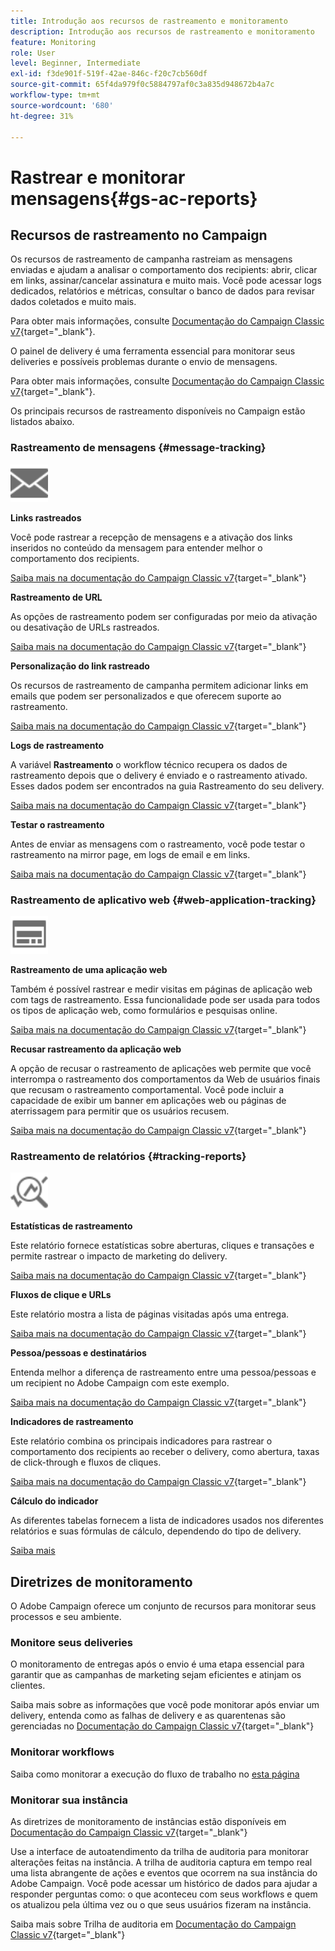 ```yaml
---
title: Introdução aos recursos de rastreamento e monitoramento
description: Introdução aos recursos de rastreamento e monitoramento
feature: Monitoring
role: User
level: Beginner, Intermediate
exl-id: f3de901f-519f-42ae-846c-f20c7cb560df
source-git-commit: 65f4da979f0c5884797af0c3a835d948672b4a7c
workflow-type: tm+mt
source-wordcount: '680'
ht-degree: 31%

---
```


# Rastrear e monitorar mensagens{#gs-ac-reports}

## Recursos de rastreamento no Campaign

Os recursos de rastreamento de campanha rastreiam as mensagens enviadas e ajudam a analisar o comportamento dos recipients: abrir, clicar em links, assinar/cancelar assinatura e muito mais. Você pode acessar logs dedicados, relatórios e métricas, consultar o banco de dados para revisar dados coletados e muito mais.

Para obter mais informações, consulte [Documentação do Campaign Classic v7](https://experienceleague.adobe.com/docs/campaign-classic/using/getting-started/profile-management/editing-a-profile.html#tracking-tab){target="_blank"}.

O painel de delivery é uma ferramenta essencial para monitorar seus deliveries e possíveis problemas durante o envio de mensagens.

Para obter mais informações, consulte [Documentação do Campaign Classic v7](https://experienceleague.adobe.com/docs/campaign-classic/using/sending-messages/monitoring-deliveries/delivery-dashboard.html#sending-messages){target="_blank"}.

Os principais recursos de rastreamento disponíveis no Campaign estão listados abaixo.

### Rastreamento de mensagens {#message-tracking}

<img src="assets/do-not-localize/icon-message-tracking.svg" width="60px">

**Links rastreados**

Você pode rastrear a recepção de mensagens e a ativação dos links inseridos no conteúdo da mensagem para entender melhor o comportamento dos recipients.

[Saiba mais na documentação do Campaign Classic v7](https://experienceleague.adobe.com/docs/campaign-classic/using/sending-messages/tracking-messages/how-to-configure-tracked-links.html#sending-messages){target="_blank"}

**Rastreamento de URL**

As opções de rastreamento podem ser configuradas por meio da ativação ou desativação de URLs rastreados.

[Saiba mais na documentação do Campaign Classic v7](https://experienceleague.adobe.com/docs/campaign-classic/using/sending-messages/tracking-messages/personalizing-url-tracking.html#sending-messages){target="_blank"}


**Personalização do link rastreado**

Os recursos de rastreamento de campanha permitem adicionar links em emails que podem ser personalizados e que oferecem suporte ao rastreamento.

[Saiba mais na documentação do Campaign Classic v7](https://experienceleague.adobe.com/docs/campaign-classic/using/sending-messages/tracking-messages/tracking-personalized-links/tracking-personalized-links.html#sending-messages){target="_blank"}

**Logs de rastreamento**

A variável **Rastreamento** o workflow técnico recupera os dados de rastreamento depois que o delivery é enviado e o rastreamento ativado. Esses dados podem ser encontrados na guia Rastreamento do seu delivery.

[Saiba mais na documentação do Campaign Classic v7](https://experienceleague.adobe.com/docs/campaign-classic/using/sending-messages/tracking-messages/accessing-the-tracking-logs.html#sending-messages){target="_blank"}

**Testar o rastreamento**

Antes de enviar as mensagens com o rastreamento, você pode testar o rastreamento na mirror page, em logs de email e em links.

[Saiba mais na documentação do Campaign Classic v7](https://experienceleague.adobe.com/docs/campaign-classic/using/sending-messages/tracking-messages/testing-tracking.html#sending-messages){target="_blank"}

### Rastreamento de aplicativo web {#web-application-tracking}

<img src="assets/do-not-localize/icon-web-app.svg" width="60px">

**Rastreamento de uma aplicação web**

Também é possível rastrear e medir visitas em páginas de aplicação web com tags de rastreamento. Essa funcionalidade pode ser usada para todos os tipos de aplicação web, como formulários e pesquisas online.

[Saiba mais na documentação do Campaign Classic v7](https://experienceleague.adobe.com/docs/campaign-classic/using/designing-content/web-applications/tracking-a-web-application.html#designing-content){target="_blank"}

**Recusar rastreamento da aplicação web**

A opção de recusar o rastreamento de aplicações web permite que você interrompa o rastreamento dos comportamentos da Web de usuários finais que recusam o rastreamento comportamental. Você pode incluir a capacidade de exibir um banner em aplicações web ou páginas de aterrissagem para permitir que os usuários recusem.

[Saiba mais na documentação do Campaign Classic v7](https://experienceleague.adobe.com/docs/campaign-classic/using/designing-content/web-applications/web-application-tracking-opt-out.html#designing-content){target="_blank"}

### Rastreamento de relatórios {#tracking-reports}

<img src="assets/do-not-localize/icon_monitor.svg" width="60px">

**Estatísticas de rastreamento**

Este relatório fornece estatísticas sobre aberturas, cliques e transações e permite rastrear o impacto de marketing do delivery.

[Saiba mais na documentação do Campaign Classic v7](https://experienceleague.adobe.com/docs/campaign-classic/using/sending-messages/tracking-messages/about-message-tracking.html#tracking-reports){target="_blank"}

**Fluxos de clique e URLs**

Este relatório mostra a lista de páginas visitadas após uma entrega.

[Saiba mais na documentação do Campaign Classic v7](https://experienceleague.adobe.com/docs/campaign-classic/using/reporting/reports-on-deliveries/delivery-reports.html#urls-and-click-streams){target="_blank"}

**Pessoa/pessoas e destinatários**

Entenda melhor a diferença de rastreamento entre uma pessoa/pessoas e um recipient no Adobe Campaign com este exemplo.

[Saiba mais na documentação do Campaign Classic v7](https://experienceleague.adobe.com/docs/campaign-classic/using/reporting/reports-on-deliveries/person-people-recipients.html#reporting){target="_blank"}

**Indicadores de rastreamento**

Este relatório combina os principais indicadores para rastrear o comportamento dos recipients ao receber o delivery, como abertura, taxas de click-through e fluxos de cliques.

[Saiba mais na documentação do Campaign Classic v7](https://experienceleague.adobe.com/docs/campaign-classic/using/reporting/reports-on-deliveries/delivery-reports.html#reporting){target="_blank"}

**Cálculo do indicador**

As diferentes tabelas fornecem a lista de indicadores usados nos diferentes relatórios e suas fórmulas de cálculo, dependendo do tipo de delivery.

[Saiba mais](../reporting/metrics-calculation.md)

## Diretrizes de monitoramento

O Adobe Campaign oferece um conjunto de recursos para monitorar seus processos e seu ambiente.

### Monitore seus deliveries

O monitoramento de entregas após o envio é uma etapa essencial para garantir que as campanhas de marketing sejam eficientes e atinjam os clientes.

Saiba mais sobre as informações que você pode monitorar após enviar um delivery, entenda como as falhas de delivery e as quarentenas são gerenciadas no [Documentação do Campaign Classic v7](https://experienceleague.adobe.com/docs/campaign-classic/using/sending-messages/monitoring-deliveries/about-delivery-monitoring.html?lang=pt-BR#sending-messages){target="_blank"}

### Monitorar workflows

Saiba como monitorar a execução do fluxo de trabalho no [esta página](https://experienceleague.adobe.com/docs/campaign/automation/workflows/monitoring-workflows/monitor-workflow-execution.html)

### Monitorar sua instância

As diretrizes de monitoramento de instâncias estão disponíveis em [Documentação do Campaign Classic v7](https://experienceleague.adobe.com/docs/campaign-classic/using/monitoring-campaign-classic/introduction/monitoring-guidelines.html#monitoring-campaign-classic){target="_blank"}

Use a interface de autoatendimento da trilha de auditoria para monitorar alterações feitas na instância. A trilha de auditoria captura em tempo real uma lista abrangente de ações e eventos que ocorrem na sua instância do Adobe Campaign. Você pode acessar um histórico de dados para ajudar a responder perguntas como: o que aconteceu com seus workflows e quem os atualizou pela última vez ou o que seus usuários fizeram na instância.

Saiba mais sobre Trilha de auditoria em  [Documentação do Campaign Classic v7](https://experienceleague.adobe.com/docs/campaign-classic/using/monitoring-campaign-classic/production-procedures/audit-trail.html#accessing-audit-trail){target="_blank"}
